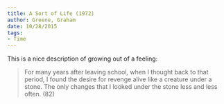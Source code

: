 ```yaml
---
title: A Sort of Life (1972)
author: Greene, Graham
date: 10/28/2015
tags: 
- Time
---
```


This is a nice description of growing out of a feeling:

> For many years after leaving school, when I thought back to that period, I found the desire for revenge alive like a creature under a stone. The only changes that I looked under the stone less and less often. (82)
